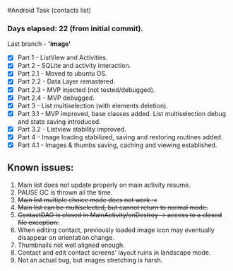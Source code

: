 #Android Task (contacts list)

### Days elapsed: 22 (from initial commit).
Last branch - **'image'**

* [x] Part 1 - ListView and Activities.
* [x] Part 2 - SQLite and activity interaction.
* [x] Part 2.1 - Moved to ubuntu OS.
* [x] Part 2.2 - Data Layer remastered.
* [x] Part 2.3 - MVP injected (not tested/debugged).
* [x] Part 2.4 - MVP debugged.
* [x] Part 3 - List multiselection (with elements deletion).
* [x] Part 3.1 - MVP improved, base classes added. List multiselection debug and state saving introduced. 
* [x] Part 3.2 - Listview stability improved.
* [x] Part 4 - Image loading stabilized, saving and restoring routines added.
* [x] Part 4.1 - Images & thumbs saving, caching and viewing established.

## Known issues:

1. Main list does not update properly on main activity resume.
2. PAUSE GC is thrown all the time.
3. ~~Main list multiple choice mode does not work :<~~
4. ~~Main list can be multiselected, but cannot return to normal mode.~~
5. ~~ContactDAO is closed in MainActivity/onDestroy -> access to a closed file exception.~~
6. When editing contact, previously loaded image icon may eventually disappear on orientation change.
7. Thumbnails not well aligned enough.
8. Contact and edit contact screens' layout ruins in landscape mode. 
9. Not an actual bug, but images stretching is harsh.
